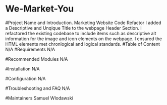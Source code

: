 # We-Market-You
#Project Name and Introduction.
Marketing Website Code Refactor
I added a Descriptive and Unqique Title to the webpage Header Section.
I refactored the existing codebase to include items such as descriptive alt information for the image and icon elements on the webpage.
I ensured the HTML elements met chronlogical and logical standards.
#Table of Content
N/A 
#Requirements
N/A

#Recommended Modules
N/A

#Installation
N/A

#Configuration
N/A

#Troubleshooting and FAQ
N/A

#Maintainers
Samuel Wlodawski

